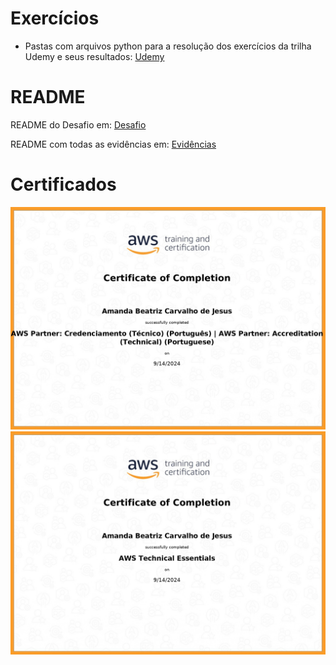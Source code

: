 # Exercícios

* Pastas com arquivos python para a resolução dos exercícios da trilha Udemy e seus resultados:
[Udemy](exercícios/)


# README

README do Desafio em:
[Desafio](Desafio/README.md)

README com todas as evidências em:
[Evidências](evidencias/README.md)


# Certificados

![AWS](Certificados/accreditation%20technical_page-0001.jpg)
![AWS](Certificados/technical%20essentials_page-0001.jpg)
